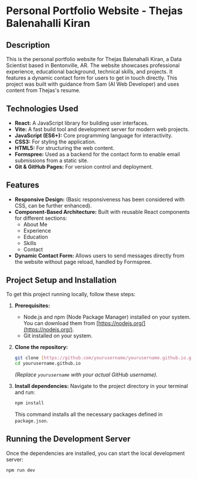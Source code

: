 # Personal Portfolio Website - Thejas Balenahalli Kiran

## Description

This is the personal portfolio website for Thejas Balenahalli Kiran, a Data Scientist based in Bentonville, AR. The website showcases professional experience, educational background, technical skills, and projects. It features a dynamic contact form for users to get in touch directly. This project was built with guidance from Sam (AI Web Developer) and uses content from Thejas's resume.

## Technologies Used

* **React:** A JavaScript library for building user interfaces.
* **Vite:** A fast build tool and development server for modern web projects.
* **JavaScript (ES6+):** Core programming language for interactivity.
* **CSS3:** For styling the application.
* **HTML5:** For structuring the web content.
* **Formspree:** Used as a backend for the contact form to enable email submissions from a static site.
* **Git & GitHub Pages:** For version control and deployment.

## Features

* **Responsive Design:** (Basic responsiveness has been considered with CSS, can be further enhanced).
* **Component-Based Architecture:** Built with reusable React components for different sections:
    * About Me
    * Experience
    * Education
    * Skills
    * Contact 
* **Dynamic Contact Form:** Allows users to send messages directly from the website without page reload, handled by Formspree.

## Project Setup and Installation

To get this project running locally, follow these steps:

1.  **Prerequisites:**
    * Node.js and npm (Node Package Manager) installed on your system. You can download them from [https://nodejs.org/](https://nodejs.org/).
    * Git installed on your system.

2.  **Clone the repository:**
    ```bash
    git clone [https://github.com/yourusername/yourusername.github.io.git](https://github.com/yourusername/yourusername.github.io.git)
    cd yourusername.github.io
    ```
    *(Replace `yourusername` with your actual GitHub username).*

3.  **Install dependencies:**
    Navigate to the project directory in your terminal and run:
    ```bash
    npm install
    ```
    This command installs all the necessary packages defined in `package.json`.

## Running the Development Server

Once the dependencies are installed, you can start the local development server:

```bash
npm run dev
